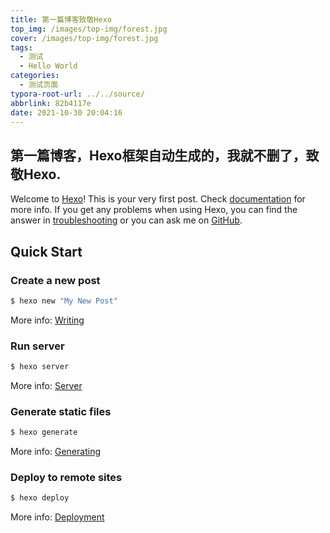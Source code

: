 ```yaml
---
title: 第一篇博客致敬Hexo
top_img: /images/top-img/forest.jpg
cover: /images/top-img/forest.jpg
tags:
  - 测试
  - Hello World
categories:
  - 测试页面
typora-root-url: ../../source/
abbrlink: 82b4117e
date: 2021-10-30 20:04:16
---
```


第一篇博客，Hexo框架自动生成的，我就不删了，致敬Hexo.
----------
Welcome to [Hexo](https://hexo.io/)! This is your very first post. Check [documentation](https://hexo.io/docs/) for more info. If you get any problems when using Hexo, you can find the answer in [troubleshooting](https://hexo.io/docs/troubleshooting.html) or you can ask me on [GitHub](https://github.com/hexojs/hexo/issues).

## Quick Start

### Create a new post

``` bash
$ hexo new "My New Post"
```

More info: [Writing](https://hexo.io/docs/writing.html)

### Run server

``` bash
$ hexo server
```

More info: [Server](https://hexo.io/docs/server.html)

### Generate static files

``` bash
$ hexo generate
```

More info: [Generating](https://hexo.io/docs/generating.html)

### Deploy to remote sites

``` bash
$ hexo deploy
```

More info: [Deployment](https://hexo.io/docs/one-command-deployment.html)
